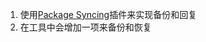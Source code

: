 1. 使用[Package Syncing](https://github.com/csch0/SublimeText-Package-Syncing)插件来实现备份和回复
2. 在工具中会增加一项来备份和恢复